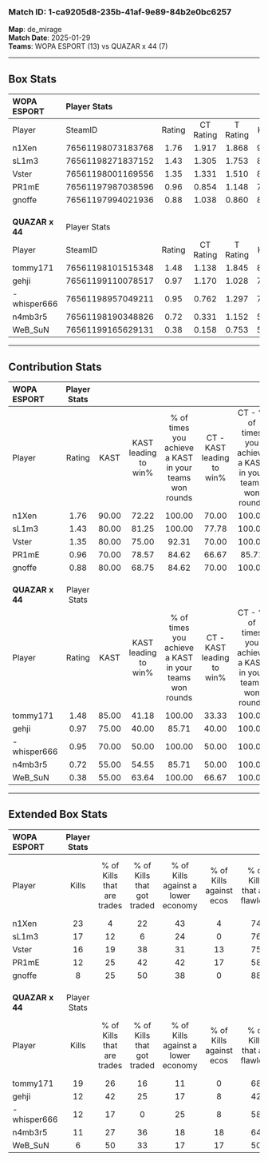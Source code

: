 ### Match ID: 1-ca9205d8-235b-41af-9e89-84b2e0bc6257  
**Map**: de_mirage  
**Match Date**: 2025-01-29  
**Teams**: WOPA ESPORT (13) vs QUAZAR x 44 (7)  

---  

## Box Stats  

| **WOPA ESPORT** | Player Stats      |        |           |          |       |       |       |         |        |      |     |
| :- | :- | :-: | :-: | :-: | :-: | :-: | :-: | :-: | :-: | :-: | :-: |
| Player          | SteamID           | Rating | CT Rating | T Rating | KAST  |  ADR  | Kills | Assists | Deaths | K/D  | HS% |
| n1Xen           | 76561198073183768 |  1.76  |   1.917   |  1.868   | 90.00 | 108.1 |  23   |    5    |   12   | 1.92 | 43  |
| sL1m3           | 76561198271837152 |  1.43  |   1.305   |  1.753   | 80.00 | 77.9  |  17   |    2    |   8    | 2.13 | 23  |
| Vster           | 76561198001169556 |  1.35  |   1.331   |  1.510   | 80.00 | 99.0  |  16   |    8    |   13   | 1.23 | 68  |
| PR1mE           | 76561197987038596 |  0.96  |   0.854   |  1.148   | 70.00 | 61.8  |  12   |    4    |   13   | 0.92 | 25  |
| gnoffe          | 76561197994021936 |  0.88  |   1.038   |  0.860   | 80.00 | 67.7  |   8   |   10    |   14   | 0.57 | 37  |
|                 |                   |        |           |          |       |       |       |         |        |      |     |
|                 |                   |        |           |          |       |       |       |         |        |      |     |
|                 |                   |        |           |          |       |       |       |         |        |      |     |
| **QUAZAR x 44** | Player Stats      |        |           |          |       |       |       |         |        |      |     |
| Player          | SteamID           | Rating | CT Rating | T Rating | KAST  |  ADR  | Kills | Assists | Deaths | K/D  | HS% |
| tommy171        | 76561198101515348 |  1.48  |   1.138   |  1.845   | 85.00 | 112.1 |  19   |    4    |   15   | 1.27 | 52  |
| gehji           | 76561199110078517 |  0.97  |   1.170   |  1.028   | 75.00 | 77.0  |  12   |    5    |   16   | 0.75 | 58  |
| -whisper666     | 76561198957049211 |  0.95  |   0.762   |  1.297   | 70.00 | 67.7  |  12   |    3    |   14   | 0.86 | 58  |
| n4mb3r5         | 76561198190348826 |  0.72  |   0.331   |  1.152   | 55.00 | 52.8  |  11   |    2    |   15   | 0.73 | 54  |
| WeB_SuN         | 76561199165629131 |  0.38  |   0.158   |  0.753   | 55.00 | 25.9  |   6   |    0    |   16   | 0.38 | 50  |
---  

## Contribution Stats  

| **WOPA ESPORT** | Player Stats |       |                      |                                                        |                           |                                                             |                          |                                                            |
| :- | :-: | :-: | :-: | :-: | :-: | :-: | :-: | :-: |
| Player          |    Rating    | KAST  | KAST leading to win% | % of times you achieve a KAST in your teams won rounds | CT - KAST leading to win% | CT - % of times you achieve a KAST in your teams won rounds | T - KAST leading to win% | T - % of times you achieve a KAST in your teams won rounds |
| n1Xen           |     1.76     | 90.00 |        72.22         |                         100.00                         |           70.00           |                           100.00                            |          75.00           |                           100.00                           |
| sL1m3           |     1.43     | 80.00 |        81.25         |                         100.00                         |           77.78           |                           100.00                            |          85.71           |                           100.00                           |
| Vster           |     1.35     | 80.00 |        75.00         |                         92.31                          |           70.00           |                           100.00                            |          83.33           |                           83.33                            |
| PR1mE           |     0.96     | 70.00 |        78.57         |                         84.62                          |           66.67           |                            85.71                            |          100.00          |                           83.33                            |
| gnoffe          |     0.88     | 80.00 |        68.75         |                         84.62                          |           70.00           |                           100.00                            |          66.67           |                           66.67                            |
|                 |              |       |                      |                                                        |                           |                                                             |                          |                                                            |
|                 |              |       |                      |                                                        |                           |                                                             |                          |                                                            |
|                 |              |       |                      |                                                        |                           |                                                             |                          |                                                            |
| **QUAZAR x 44** | Player Stats |       |                      |                                                        |                           |                                                             |                          |                                                            |
| Player          |    Rating    | KAST  | KAST leading to win% | % of times you achieve a KAST in your teams won rounds | CT - KAST leading to win% | CT - % of times you achieve a KAST in your teams won rounds | T - KAST leading to win% | T - % of times you achieve a KAST in your teams won rounds |
| tommy171        |     1.48     | 85.00 |        41.18         |                         100.00                         |           33.33           |                           100.00                            |          45.45           |                           100.00                           |
| gehji           |     0.97     | 75.00 |        40.00         |                         85.71                          |           40.00           |                           100.00                            |          40.00           |                           80.00                            |
| -whisper666     |     0.95     | 70.00 |        50.00         |                         100.00                         |           50.00           |                           100.00                            |          50.00           |                           100.00                           |
| n4mb3r5         |     0.72     | 55.00 |        54.55         |                         85.71                          |           50.00           |                           100.00                            |          57.14           |                           80.00                            |
| WeB_SuN         |     0.38     | 55.00 |        63.64         |                         100.00                         |           66.67           |                           100.00                            |          62.50           |                           100.00                           |
---  

## Extended Box Stats  

| **WOPA ESPORT** | Player Stats |                            |                            |                                    |                         |                              |                                 |        |                             |                                     |                          |                               |                            |
| :- | :-: | :-: | :-: | :-: | :-: | :-: | :-: | :-: | :-: | :-: | :-: | :-: | :-: |
| Player          |    Kills     | % of Kills that are trades | % of Kills that got traded | % of Kills against a lower economy | % of Kills against ecos | % of Kills that are flawless | % of Kills that are close duels | Deaths | % of Deaths that get traded | % of Deaths against a lower economy | % of Deaths against ecos | % of Deaths that are flawless | % of Deaths that are close |
| n1Xen           |      23      |             4              |             22             |                 43                 |            4            |              74              |                4                |   12   |             42              |                  8                  |            0             |              75               |             8              |
| sL1m3           |      17      |             12             |             6              |                 24                 |            0            |              76              |                0                |   8    |             25              |                 13                  |            0             |              63               |             0              |
| Vster           |      16      |             19             |             38             |                 31                 |           13            |              75              |               13                |   13   |             15              |                 31                  |            0             |              38               |             8              |
| PR1mE           |      12      |             25             |             42             |                 42                 |           17            |              58              |                8                |   13   |              0              |                 23                  |            0             |              62               |             15             |
| gnoffe          |      8       |             25             |             50             |                 38                 |            0            |              88              |                0                |   14   |             21              |                 21                  |            0             |              57               |             7              |
|                 |              |                            |                            |                                    |                         |                              |                                 |        |                             |                                     |                          |                               |                            |
|                 |              |                            |                            |                                    |                         |                              |                                 |        |                             |                                     |                          |                               |                            |
|                 |              |                            |                            |                                    |                         |                              |                                 |        |                             |                                     |                          |                               |                            |
| **QUAZAR x 44** | Player Stats |                            |                            |                                    |                         |                              |                                 |        |                             |                                     |                          |                               |                            |
| Player          |    Kills     | % of Kills that are trades | % of Kills that got traded | % of Kills against a lower economy | % of Kills against ecos | % of Kills that are flawless | % of Kills that are close duels | Deaths | % of Deaths that get traded | % of Deaths against a lower economy | % of Deaths against ecos | % of Deaths that are flawless | % of Deaths that are close |
| tommy171        |      19      |             26             |             16             |                 11                 |            0            |              68              |                5                |   15   |             20              |                  7                  |            0             |              60               |             7              |
| gehji           |      12      |             42             |             25             |                 17                 |            8            |              42              |                8                |   16   |             25              |                  6                  |            6             |              75               |             6              |
| -whisper666     |      12      |             17             |             0              |                 25                 |            8            |              58              |                8                |   14   |             36              |                  0                  |            0             |              57               |             7              |
| n4mb3r5         |      11      |             27             |             36             |                 18                 |           18            |              64              |                9                |   15   |             27              |                 13                  |            7             |              80               |             7              |
| WeB_SuN         |      6       |             50             |             33             |                 17                 |           17            |              50              |               17                |   16   |             31              |                  6                  |            0             |              94               |             0              |
